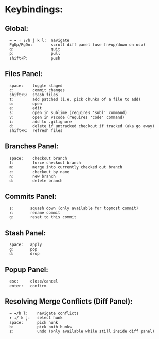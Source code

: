 # Keybindings:

## Global:

      ← → ↑ ↓/h j k l:  navigate
      PgUp/PgDn:        scroll diff panel (use fn+up/down on osx)
      q:                quit
      p:                pull
      shift+P:          push

## Files Panel:

      space:    toggle staged
      c:        commit changes
      shift+S:  stash files
      t:        add patched (i.e. pick chunks of a file to add)
      o:        open
      e:        edit
      s:        open in sublime (requires 'subl' command)
      v:        open in vscode (requires 'code' command)
      i:        add to .gitignore
      d:        delete if untracked checkout if tracked (aka go away)
      shift+R:  refresh files

## Branches Panel:

      space:    checkout branch
      f:        force checkout branch
      m:        merge into currently checked out branch
      c:        checkout by name
      n:        new branch
      d:        delete branch

## Commits Panel:

      s:       squash down (only available for topmost commit)
      r:       rename commit
      g:       reset to this commit

## Stash Panel:

      space:   apply
      g:       pop
      d:       drop

## Popup Panel:

      esc:     close/cancel
      enter:   confirm

## Resolving Merge Conflicts (Diff Panel):

      ← →/h l:    navigate conflicts
      ↑ ↓/ k j:   select hunk
      space:      pick hunk
      b:          pick both hunks
      z:          undo (only available while still inside diff panel)
